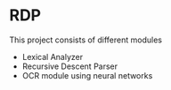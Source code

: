 RDP
===

This project consists of different modules

- Lexical Analyzer
- Recursive Descent Parser
- OCR module using neural networks